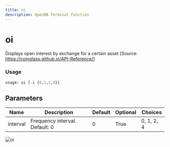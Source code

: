 ```yaml
---
title: oi
description: OpenBB Terminal Function
---
```


# oi

Displays open interest by exchange for a certain asset [Source: https://coinglass.github.io/API-Reference/]

### Usage 
```python
usage: oi [-i {0,1,2,4}]
```

## Parameters

| Name | Description | Default | Optional | Choices |
| ---- | ----------- | ------- | -------- | ------- |
| interval | Frequency interval. Default: 0 | 0 | True | 0, 1, 2, 4 |


![oi](https://user-images.githubusercontent.com/46355364/154086745-17c2b33a-e1bf-40b1-8ac8-3422fe081e96.png)

